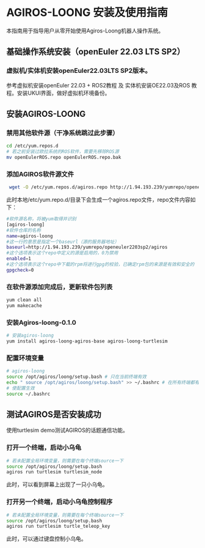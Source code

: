 <link rel="stylesheet" type="text/css" href="/root/work/scrapy-cookbook/source/auto-number-title.css" />

# AGIROS-LOONG 安装及使用指南

本指南用于指导用户从零开始使用Agiros-Loong机器人操作系统。

## 基础操作系统安装（openEuler 22.03 LTS SP2）

### 虚拟机/实体机安装openEuler22.03LTS SP2版本。

参考虚拟机安装openEuler 22.03 + ROS2教程 及 实体机安装OE22.03及ROS 教程。安装UKUI界面，做好虚拟机环境备份。

## 安装AGIROS-LOONG

### 禁用其他软件源（干净系统跳过此步骤）

```bash
cd /etc/yum.repos.d
# 若之前安装过欧拉系统的ROS软件，需要先移除ROS源
mv openEulerROS.repo openEulerROS.repo.bak
```

### 添加AGIROS软件源文件

```bash
 wget -O /etc/yum.repos.d/agiros.repo http://1.94.193.239/yumrepo/openeuler2203sp2/openeuler2203sp2.repo
 ```
 
此时本地/etc/yum.repo.d/目录下会生成一个agiros.repo文件，repo文件内容如下：

```bash
#软件源名称，将被yum取得并识别
[agiros-loong] 
#软件仓库的名称
name=agiros-loong 
#这一行的意思是指定一个baseurl（源的服务器地址）
baseurl=http://1.94.193.239/yumrepo/openeuler2203sp2/agiros 
#这个选项表示这个repo中定义的源是启用的，0为禁用
enabled=1 
#这个选项表示这个repo中下载的rpm将进行gpg的校验，已确定rpm包的来源是有效和安全的
gpgcheck=0 
```
### 在软件源添加完成后，更新软件包列表

```bash
yum clean all
yum makecache
```

### 安装Agiros-loong-0.1.0

```bash
# 安装agiros-loong
yum install agiros-loong-agiros-base agiros-loong-turtlesim
```

### 配置环境变量

```bash
# agiros-loong
source /opt/agiros/loong/setup.bash # 只在当前终端有效
echo " source /opt/agiros/loong/setup.bash" >> ~/.bashrc # 在所有终端都有效
# 使配置生效
source ~/.bashrc
```

## 测试AGIROS是否安装成功
使用turtlesim demo测试AGIROS的话题通信功能。

### 打开一个终端，启动小乌龟

```bash
# 若未配置全局环境变量，则需要在每个终端source一下
source /opt/agiros/loong/setup.bash 
agiros run turtlesim turtlesim_node
```
此时，可以看到屏幕上出现了一只小乌龟。

### 打开另一个终端，启动小乌龟控制程序

```bash
# 若未配置全局环境变量，则需要在每个终端source一下
source /opt/agiros/loong/setup.bash 
agiros run turtlesim turtle_teleop_key
```

此时，可以通过键盘控制小乌龟。



